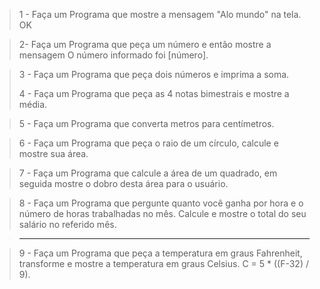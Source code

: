 > 1 - Faça um Programa que mostre a mensagem "Alo mundo" na tela. OK

> 2- Faça um Programa que peça um número e então mostre a mensagem O número informado foi [número].

> 3 - Faça um Programa que peça dois números e imprima a soma.
> 
> 4 - Faça um Programa que peça as 4 notas bimestrais e mostre a média.

> 5 - Faça um Programa que converta metros para centímetros.

> 6 - Faça um Programa que peça o raio de um círculo, calcule e mostre sua área.

> 7 - Faça um Programa que calcule a área de um quadrado, em seguida mostre o dobro desta área para o usuário.

> 8 - Faça um Programa que pergunte quanto você ganha por hora e o número de horas trabalhadas no mês. Calcule e mostre o total do seu salário no referido mês.

> -----------------------

> 9 - Faça um Programa que peça a temperatura em graus Fahrenheit,
> transforme e mostre a temperatura em graus Celsius.
> C = 5 \* ((F-32) / 9).